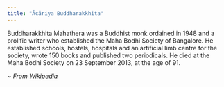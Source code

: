 ```yaml
---
title: "Ācāriya Buddharakkhita"
---
```


Buddharakkhita Mahathera was a Buddhist monk ordained in 1948 and a prolific writer who established the Maha Bodhi Society of Bangalore.
He established schools, hostels, hospitals and an artificial limb centre for the society, wrote 150 books and published two periodicals.
He died at the Maha Bodhi Society on 23 September 2013, at the age of 91.

_~ From [Wikipedia](https://en.wikipedia.org/wiki/Acharya_Buddharakkhita)_
